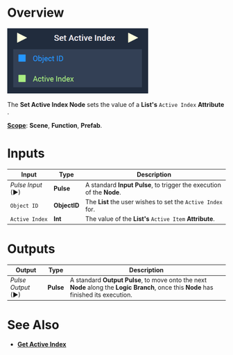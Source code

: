 # Overview

![The Set Active Index Node.](../../../.gitbook/assets/setactiveindexnode.png)

The **Set Active Index Node** sets the value of a **List's** `Active Index` **Attribute** .

[**Scope**](): **Scene**, **Function**, **Prefab**.


# Inputs

|Input|Type|Description|
|---|---|---|
|*Pulse Input* (►)|**Pulse**|A standard **Input Pulse**, to trigger the execution of the **Node**.|
|`Object ID`|**ObjectID**|The **List** the user wishes to set the `Active Index` for.|
|`Active Index`|**Int**|The value of the **List's** `Active Item` **Attribute**.|

# Outputs

|Output|Type|Description|
|---|---|---|
|*Pulse Output* (►)|**Pulse**|A standard **Output Pulse**, to move onto the next **Node** along the **Logic Branch**, once this **Node** has finished its execution.|

# See Also

* [**Get Active Index**](getactiveindex.md)

